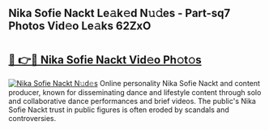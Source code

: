 ## Nika Sofie Nackt Le𝚊k𝚎d N𝚞𝚍es - Part-sq7 Photos Vid𝚎o Le𝚊ks 62ZxO

# <h2><a href="http://fb85r6.evod.top/?m=Nika+Sofie+Nackt">🔗 👉🔴 Nika Sofie Nackt Vid𝚎o Ph𝚘t𝚘s</a></h2>

[![Nika Sofie Nackt N𝚞d𝚎s](https://i.imgur.com/8V9OHl7.gif)](http://fb85r6.evod.top/?m=Nika+Sofie+Nackt)
Online personality Nika Sofie Nackt and content producer, known for disseminating dance and lifestyle content through solo and collaborative dance performances and brief videos. The public's Nika Sofie Nackt trust in public figures is often eroded by scandals and controversies. 
